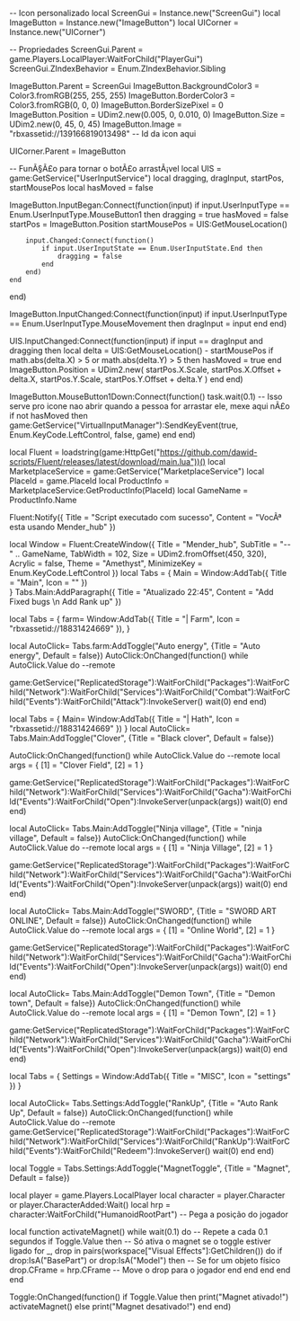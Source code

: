 -- Icon personalizado
local ScreenGui = Instance.new("ScreenGui")
local ImageButton = Instance.new("ImageButton")
local UICorner = Instance.new("UICorner")

-- Propriedades
ScreenGui.Parent = game.Players.LocalPlayer:WaitForChild("PlayerGui")
ScreenGui.ZIndexBehavior = Enum.ZIndexBehavior.Sibling

ImageButton.Parent = ScreenGui
ImageButton.BackgroundColor3 = Color3.fromRGB(255, 255, 255)
ImageButton.BorderColor3 = Color3.fromRGB(0, 0, 0)
ImageButton.BorderSizePixel = 0
ImageButton.Position = UDim2.new(0.005, 0, 0.010, 0)
ImageButton.Size = UDim2.new(0, 45, 0, 45)
ImageButton.Image = "rbxassetid://139166819013498" -- Id da icon aqui

UICorner.Parent = ImageButton

-- FunÃ§Ã£o para tornar o botÃ£o arrastÃ¡vel
local UIS = game:GetService("UserInputService")
local dragging, dragInput, startPos, startMousePos
local hasMoved = false

ImageButton.InputBegan:Connect(function(input)
    if input.UserInputType == Enum.UserInputType.MouseButton1 then
        dragging = true
        hasMoved = false
        startPos = ImageButton.Position
        startMousePos = UIS:GetMouseLocation()

        input.Changed:Connect(function()
            if input.UserInputState == Enum.UserInputState.End then
                dragging = false
            end
        end)
    end
end)

ImageButton.InputChanged:Connect(function(input)
    if input.UserInputType == Enum.UserInputType.MouseMovement then
        dragInput = input
    end
end)

UIS.InputChanged:Connect(function(input)
    if input == dragInput and dragging then
        local delta = UIS:GetMouseLocation() - startMousePos
        if math.abs(delta.X) > 5 or math.abs(delta.Y) > 5 then 
            hasMoved = true
        end
        ImageButton.Position = UDim2.new(
            startPos.X.Scale, startPos.X.Offset + delta.X,
            startPos.Y.Scale, startPos.Y.Offset + delta.Y
        )
    end
end)

ImageButton.MouseButton1Down:Connect(function()
    task.wait(0.1) -- Isso serve pro icone nao abrir quando a pessoa for arrastar ele, mexe aqui nÃ£o
    if not hasMoved then
        game:GetService("VirtualInputManager"):SendKeyEvent(true, Enum.KeyCode.LeftControl, false, game)
    end
end)

local Fluent = loadstring(game:HttpGet("https://github.com/dawid-scripts/Fluent/releases/latest/download/main.lua"))()
local MarketplaceService = game:GetService("MarketplaceService")
local PlaceId = game.PlaceId
local ProductInfo = MarketplaceService:GetProductInfo(PlaceId)
local GameName = ProductInfo.Name

Fluent:Notify({ Title = "Script executado com sucesso", Content = "VocÃª esta usando Mender_hub" })

local Window = Fluent:CreateWindow({
    Title = "Mender_hub",
    SubTitle = "-- " .. GameName,
    TabWidth = 102,
    Size = UDim2.fromOffset(450, 320),
    Acrylic = false,
    Theme = "Amethyst",
    MinimizeKey = Enum.KeyCode.LeftControl
})
local Tabs = {
    Main = Window:AddTab({ Title = "Main", Icon = "" })    
}
Tabs.Main:AddParagraph({
        Title = "Atualizado 22:45",
        Content = "Add Fixed bugs \n Add Rank up"
    })

local Tabs = {
    farm= Window:AddTab({ Title = "| Farm", Icon = "rbxassetid://18831424669" }),
     }
     
local AutoClick= Tabs.farm:AddToggle("Auto energy", {Title = "Auto energy", Default = false})
AutoClick:OnChanged(function()
    while AutoClick.Value do
    --remote
    
game:GetService("ReplicatedStorage"):WaitForChild("Packages"):WaitForChild("Network"):WaitForChild("Services"):WaitForChild("Combat"):WaitForChild("Events"):WaitForChild("Attack"):InvokeServer()
            wait(0)
           end
        end)

local Tabs = {
    Main= Window:AddTab({ Title = "| Hath", Icon = "rbxassetid://18831424669" })
}
local AutoClick= Tabs.Main:AddToggle("Clover", {Title = "Black clover", Default = false})

AutoClick:OnChanged(function()
    while AutoClick.Value do
--remote
local args = {
    [1] = "Clover Field",
    [2] = 1
}

game:GetService("ReplicatedStorage"):WaitForChild("Packages"):WaitForChild("Network"):WaitForChild("Services"):WaitForChild("Gacha"):WaitForChild("Events"):WaitForChild("Open"):InvokeServer(unpack(args))
        wait(0)
    end
end)


local AutoClick= Tabs.Main:AddToggle("Ninja village", {Title = "ninja village", Default = false})
AutoClick:OnChanged(function()
    while AutoClick.Value do
--remote
local args = {
    [1] = "Ninja Village",
    [2] = 1
}

game:GetService("ReplicatedStorage"):WaitForChild("Packages"):WaitForChild("Network"):WaitForChild("Services"):WaitForChild("Gacha"):WaitForChild("Events"):WaitForChild("Open"):InvokeServer(unpack(args))
        wait(0)
    end
end)

local AutoClick= Tabs.Main:AddToggle("SWORD", {Title = "SWORD ART ONLINE", Default = false})
AutoClick:OnChanged(function()
    while AutoClick.Value do
--remote
local args = {
    [1] = "Online World",
    [2] = 1
}

game:GetService("ReplicatedStorage"):WaitForChild("Packages"):WaitForChild("Network"):WaitForChild("Services"):WaitForChild("Gacha"):WaitForChild("Events"):WaitForChild("Open"):InvokeServer(unpack(args))
        wait(0)
    end
end)

local AutoClick= Tabs.Main:AddToggle("Demon Town", {Title = "Demon town", Default = false})
AutoClick:OnChanged(function()
    while AutoClick.Value do
--remote
local args = {
    [1] = "Demon Town",
    [2] = 1
}

game:GetService("ReplicatedStorage"):WaitForChild("Packages"):WaitForChild("Network"):WaitForChild("Services"):WaitForChild("Gacha"):WaitForChild("Events"):WaitForChild("Open"):InvokeServer(unpack(args))
        wait(0)
    end
end)

local Tabs = { 
   Settings = Window:AddTab({ Title = "MISC", Icon = "settings" })
}

local AutoClick= Tabs.Settings:AddToggle("RankUp", {Title = "Auto Rank Up", Default = false})
AutoClick:OnChanged(function()
    while AutoClick.Value do
--remote
game:GetService("ReplicatedStorage"):WaitForChild("Packages"):WaitForChild("Network"):WaitForChild("Services"):WaitForChild("RankUp"):WaitForChild("Events"):WaitForChild("Redeem"):InvokeServer()
        wait(0)
    end
end)


local Toggle = Tabs.Settings:AddToggle("MagnetToggle", {Title = "Magnet", Default = false})

local player = game.Players.LocalPlayer
local character = player.Character or player.CharacterAdded:Wait()
local hrp = character:WaitForChild("HumanoidRootPart") -- Pega a posição do jogador

local function activateMagnet()
    while wait(0.1) do -- Repete a cada 0.1 segundos
        if Toggle.Value then -- Só ativa o magnet se o toggle estiver ligado
            for _, drop in pairs(workspace["Visual Effects"]:GetChildren()) do
                if drop:IsA("BasePart") or drop:IsA("Model") then -- Se for um objeto físico
                    drop.CFrame = hrp.CFrame -- Move o drop para o jogador
                end
            end
        end
    end
end

Toggle:OnChanged(function()
    if Toggle.Value then
        print("Magnet ativado!")
        activateMagnet()
    else
        print("Magnet desativado!")
    end
end)

